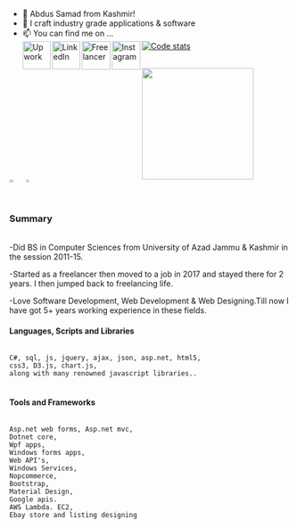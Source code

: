 
- 👋 Abdus Samad from Kashmir!
- 👀 I craft industry grade applications & software
- 📫 You can find me on ...<br/>
<a style="margin-top:10px;margin-bottom:10px;" href="https://wakatime.com/@7503942a-3c94-4704-b90e-9ec88a955fbc"><img src="https://wakatime.com/badge/user/7503942a-3c94-4704-b90e-9ec88a955fbc.svg" alt="Code stats" /></a>
<a href="https://www.upwork.com/freelancers/~01bf6df753651f6514"><img align="left" alt="Upwork" width="50px"  src="https://cdn.jsdelivr.net/npm/simple-icons@v3/icons/upwork.svg"/></a> 
<a href="https://www.linkedin.com/in/samadmehmood"><img align="left" alt="LinkedIn" width="50px" src="https://cdn.jsdelivr.net/npm/simple-icons@v3/icons/linkedin.svg"/></a> 
<a href="https://www.freelancer.com/u/akbedds"><img align="left" alt="Freelancer" width="51px"  src="https://cdn.jsdelivr.net/npm/simple-icons@v3/icons/freelancer.svg"/></a> 
<a href="https://www.instagram.com/samadmehmood/"><img align="left" alt="Instagram" width="51px"  src="https://cdn.jsdelivr.net/npm/simple-icons@v3/icons/instagram.svg"/></a>
<br />
<a href="https://wakatime.com"><img src="https://wakatime.com/share/@samadmehmood/bf066082-515a-4334-8c69-45dfbd09d715.png" style=" overflow-x: scroll;height:200px" /></a>
<br />
<div style="display: flex;">
<a href="https://wakatime.com"><img src="https://wakatime.com/share/@samadmehmood/084ac08e-d8b5-4a78-8ac7-68ca7b61f2a4.png" style="width:49%;margin-right:10px"/></a>
   <a href="https://wakatime.com"><img src="https://wakatime.com/share/@samadmehmood/01c996df-feb2-4008-bca2-555ea6ec92e4.png" style="width:49%" /></a>
</div>
 
<br />
 <img src="https://github.com/samadmehmood/Samadmehmood/blob/master/images/codeStats.svg" alt=""/>
<br />
<h3>Summary</h3>
<br />
-Did BS in Computer Sciences from University of Azad Jammu & Kashmir in the session 2011-15. <br/>

-Started as a freelancer then moved to a job in 2017 and stayed there for 2 years. I then jumped back to freelancing life. <br/>

-Love Software Development, Web Development & Web Designing.Till now I have got 5+ years working experience in these fields. <br/>



<h4>Languages, Scripts and Libraries</h4>
<code>
C#, sql, js, jquery, ajax, json, asp.net, html5,
css3, D3.js, chart.js,
along with many renowned javascript libraries..
</code>
 <br/>
<h4>Tools and Frameworks</h4>
<code>
Asp.net web forms, Asp.net mvc,
Dotnet core,
Wpf apps,
Windows forms apps,
Web API's,
Windows Services,
Nopcommerce,
Bootstrap,
Material Design,
Google apis.
AWS Lambda. EC2,
Ebay store and listing designing
 </code>

